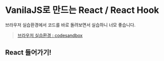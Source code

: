# VanilaJS로 만드는 React / React Hook
브라우저 실습환경에서 코드를 바로 돌려보면서 실습하니 너모 좋습니다.
 > [브라우저 실습환경 : codesandbox](https://codesandbox.io/index2)

 ## React 들어가기!
 